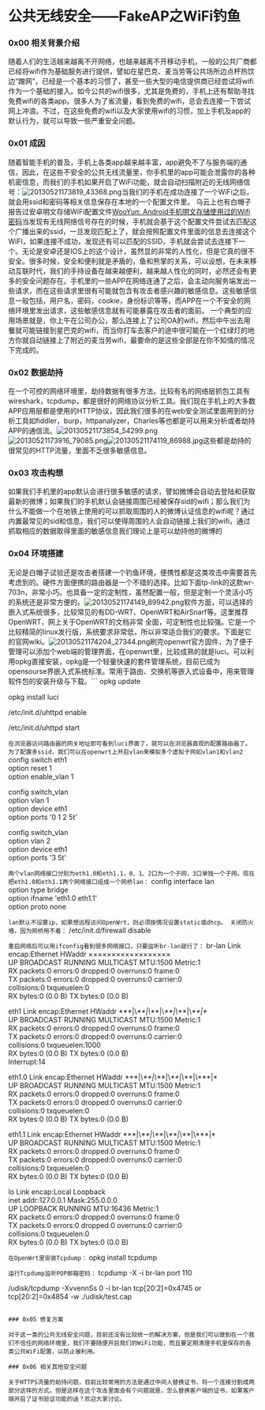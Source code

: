 # 公共无线安全——FakeAP之WiFi钓鱼

### 0x00 相关背景介绍

随着人们的生活越来越离不开网络，也越来越离不开移动手机，一般的公共厂商都已经将wifi作为基础服务进行提供，譬如在星巴克、麦当劳等公共场所边点杯热饮边“蹭网”，已经是一个基本的习惯了，甚至一些大型的电信提供商已经尝试将wifi作为一个基础的接入。如今公共的wifi很多，尤其是免费的，手机上还有帮助寻找免费wifi的各类app。很多人为了省流量，看到免费的wifi，总会去连接一下尝试网上冲浪。不过，在这些免费的wifi以及大家使用wifi的习惯，加上手机及app的默认行为，就可以导致一些严重安全问题。

### 0x01 成因

随着智能手机的普及，手机上各类app越来越丰富，app避免不了与服务端的通信，因此，在这些不安全的公共无线流量里，你手机里的app可能会泄露你的各种机密信息，而我们的手机如果开启了WiFi功能，就会自动扫描附近的无线网络信号：![20130521173819_43368.png](http://static.wooyun.org/20140918/2014091810534312598.png)当我们的手机在成功连接了一个WiFi之后，就会用ssid和密码等相关信息保存在本地的一个配置文件里。 乌云上也有白帽子报告过安卓明文存储WiFi配置文件[WooYun: Android手机明文存储使用过的Wifi密码](http://www.wooyun.org/bugs/wooyun-2012-015086)当发现有无线网络信号存在的时候，手机就会基于这个配置文件尝试去匹配这个广播出来的ssid，一旦发现匹配上了，就会按照配置文件里面的信息去连接这个WiFI，如果连接不成功，发现还有可以匹配的SSID，手机就会尝试去连接下一个。无论是安卓还是IOS上的这个设计，虽然显的非常的人性化，但是它真的很不安全。很多时候，安全和便利就是矛盾的，鱼和熊掌的关系，可以设想，在未来移动互联时代，我们的手持设备在越来越便利，越来越人性化的同时，必然还会有更多的安全问题存在。手机里的一些APP在网络连通了之后，会主动向服务端发出一些请求，而在这些请求里很有可能就包含有攻击者感兴趣的敏感信息。这些敏感信息一般包括，用户名，密码，cookie，身份标识等等，而APP在一个不安全的网络环境里发出请求，这些敏感信息就有可能暴露在攻击者的面前。 一个典型的应用场景就是，你上午在公司办公，那么连接上了公司OA的wifi，然后中午出去用餐就可能链接到星巴克的wifi，而当你打车去客户的途中很可能在一个红绿灯的地方你就自动链接上了附近的麦当劳wifi，最要命的是这些全部是在你不知情的情况下完成的。

### 0x02 数据劫持

在一个可控的网络环境里，劫持数据有很多方法。比较有名的网络层抓包工具有wireshark，tcpdump，都是很好的网络协议分析工具。我们现在手机上的大多数APP应用层都是使用的HTTP协议，因此我们很多的在web安全测试里面用到的分析工具如fiddler，burp，httpanalyzer，Charles等也都是可以用来分析或者劫持APP的通信流。![20130521173854_54299.png](http://static.wooyun.org/20140918/2014091810534359845.png)![20130521173916_79085.png](http://static.wooyun.org/20140918/2014091810534449544.png)![20130521174119_86988.jpg](http://static.wooyun.org/20140918/2014091810534449142.jpg)这些都是劫持的很常见的HTTP流量，里面不乏很多敏感信息。

### 0x03 攻击构想

如果我们手机里的app默认会进行很多敏感的请求，譬如微博会自动去登陆和获取最新的微博；如果我们的手机默认会链接周围已经被保存sid的wifi；那么我们为什么不能做一个在地铁上使用的可以抓取周围的人的微博认证信息的wifi呢？通过内置最常见的sid和信息，我们可以使得周围的人会自动链接上我们的wifi，通过抓取相应的数据取得里面的敏感信息我们理论上是可以劫持他的微博的

### 0x04 环境搭建

无论是白帽子试验还是攻击者搭建一个钓鱼环境，便携性都是这类攻击中需要首先考虑到的。硬件方面便携的路由器是一个不错的选择。比如下面tp-link的这款wr-703n，非常小巧。也具备一定的定制性，虽然配置一般，但是定制一个灵活小巧的系统还是非常方便的。![20130521174149_89942.png](http://static.wooyun.org/20140918/2014091810534584374.png)软件方面，可以选择的嵌入式系统很多，比较常见的有DD-WRT、OpenWRT和AirSnarf等。这里推荐OpenWRT，网上关于OpenWRT的文档非常 全面，可定制性也比较强。它是一个比较精简的linux发行版，系统要求非常低，所以非常适合我们的要求。下面是它的官网wiki。![20130521174204_27344.png](http://static.wooyun.org/20140918/2014091810534536554.png)刷完openwrt官方固件，为了便于管理可以添加个web端的管理界面，在openwrt里，比较成熟的就是luci。可以利用opkg直接安装，opkg是一个轻量快速的套件管理系统，目前已成为opensourse界嵌入式系统标准。常用于路由、交换机等嵌入式设备中，用来管理软件包的安装升级与下载。```
opkg update 

opkg install luci 

/etc/init.d/uhttpd enable 

/etc/init.d/uhttpd start 

```在浏览器访问路由器的网关地址即可看到luci界面了，就可以在浏览器直观的配置路由器了。为了配置多ssid，我们可以在openwrt上开启vlan来模拟多个虚拟子网如vlan1和vlan2```
config switch eth1  
option reset 1  
option enable_vlan 1

config switch_vlan  
option vlan 1  
option device eth1  
option ports '0 1 2 5t'

config switch_vlan  
option vlan 2  
option device eth1  
option ports '3 5t'

```两个vlan网络接口分别为eth1.0和eth1.1，0、1、2口为一个子网，3口单独一个子网。现在把eth1.0和eth1.1两个网络接口组成一个网桥lan：```
config interface lan  
option type bridge  
option ifname 'eth1.0 eth1.1'  
option proto none  

```lan默认不设置ip，如果想远程访问OpenWrt，则必须按情况设置static或dhcp。 关闭防火墙，因为网桥用不着：```
/etc/init.d/firewall disable

```重启网络后可以用ifconfig看到很多网络接口，只要监听br-lan就行了：```
br-lan Link encap:Ethernet HWaddr ××××××××××××××××××  
UP BROADCAST RUNNING MULTICAST MTU:1500 Metric:1  
RX packets:0 errors:0 dropped:0 overruns:0 frame:0  
TX packets:0 errors:0 dropped:0 overruns:0 carrier:0  
collisions:0 txqueuelen:0  
RX bytes:0 (0.0 B) TX bytes:0 (0.0 B)

eth1 Link encap:Ethernet HWaddr \*\*\*|\\*\*\*|\\*\*\*|\\*\*\*|\\*\*\*|\\*\*\*|\**  
UP BROADCAST RUNNING MULTICAST MTU:1500 Metric:1  
RX packets:0 errors:0 dropped:0 overruns:0 frame:0  
TX packets:0 errors:0 dropped:0 overruns:0 carrier:0  
collisions:0 txqueuelen:1000  
RX bytes:0 (0.0 B) TX bytes:0 (0.0 B)  
Interrupt:14

eth1.0 Link encap:Ethernet HWaddr \*\*\*|\\*\*\*|\\*\*\*|\\*\*\*|\\*\*\*|\\*\*\*|\*  
UP BROADCAST RUNNING MULTICAST MTU:1500 Metric:1  
RX packets:0 errors:0 dropped:0 overruns:0 frame:0  
TX packets:0 errors:0 dropped:0 overruns:0 carrier:0  
collisions:0 txqueuelen:0  
RX bytes:0 (0.0 B) TX bytes:0 (0.0 B)

eth1.1 Link encap:Ethernet HWaddr \*\*\*|\\*\*\*|\\*\*\*|\\*\*\*|\\*\*\*|\\*\*\*|\*  
UP BROADCAST RUNNING MULTICAST MTU:1500 Metric:1  
RX packets:0 errors:0 dropped:0 overruns:0 frame:0  
TX packets:0 errors:0 dropped:0 overruns:0 carrier:0  
collisions:0 txqueuelen:0  
RX bytes:0 (0.0 B) TX bytes:0 (0.0 B)

lo Link encap:Local Loopback  
inet addr:127.0.0.1 Mask:255.0.0.0  
UP LOOPBACK RUNNING MTU:16436 Metric:1  
RX packets:0 errors:0 dropped:0 overruns:0 frame:0  
TX packets:0 errors:0 dropped:0 overruns:0 carrier:0  
collisions:0 txqueuelen:0  
RX bytes:0 (0.0 B) TX bytes:0 (0.0 B)

```在OpenWrt里安装Tcpdump：```
opkg install tcpdump

```运行Tcpdump监听POP邮箱密码：```
tcpdump -X -i br-lan port 110

/udisk/tcpdump -XvvennSs 0 -i br-lan tcp[20:2]=0x4745 or tcp[20:2]=0x4854 -w ./udisk/test.cap 

```将结果dump到本地，0x4745 为"GET"前两个字母"GE",0x4854 为"HTTP"前两个字母"HT"。 注意：tcpdump 对截获的数据并没有进行彻底解码，数据包内的大部分内容是使用十六进制的形式直接打印输出的。显然这不利于分析网络故障，通常的解决办法是先使用带-w参数的tcpdump 截获数据并保存到文件中，然后再使用其他程序(如Wireshark)进行解码分析。当然也应该定义过滤规则，以避免捕获的数据包填满整个硬盘。 下图是test.cap在wireshark中的展现。![http://static.wooyun.org/20141017/2014101711485816247.png](http://static.wooyun.org/20140918/2014091810534678508.png)可以看到所有报文例如http协议的内容可以很方便的查看到。如果你的通信报文没加ssl的话，配置下你的tcpdump，应该能捕获到很多密码明文了：）

### 0x05 修复方案

对于这一类的公共无线安全问题，目前还没有比较统一的解决方案，但是我们可以做到在一个我们不信任的网络环境里，我们不要随便开启我们的WiFi功能，而且要定期清理手机里保存的各类公共WiFi配置，以防止被利用。

### 0x06 相关其他安全问题

关于HTTPS流量的劫持问题，目前比较常用的方法是通过中间人替换证书，将一个连接分割成两部分这样的方式。但是这样在这个攻击里面会有个问题就是，怎么替换客户端的证书，如果客户端开启了证书验证功能的话？欢迎大家讨论。